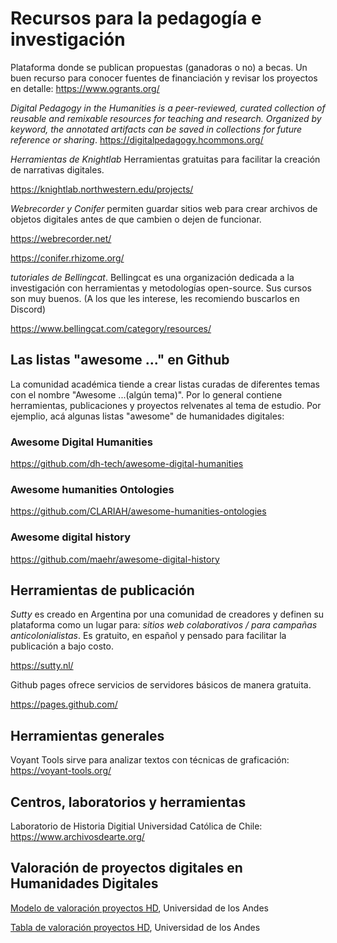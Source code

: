 # Recursos para la pedagogía e investigación

Plataforma donde se publican propuestas (ganadoras o no) a becas. Un buen recurso para conocer fuentes de financiación y revisar los proyectos en detalle: https://www.ogrants.org/

*Digital Pedagogy in the Humanities* _is a peer-reviewed, curated collection of reusable and remixable resources for teaching and research. Organized by keyword, the annotated artifacts can be saved in collections for future reference or sharing_. https://digitalpedagogy.hcommons.org/

*Herramientas de Knightlab*
Herramientas gratuitas para facilitar la creación de narrativas digitales.

https://knightlab.northwestern.edu/projects/

*Webrecorder y Conifer* permiten guardar sitios web para crear archivos de objetos digitales antes de que cambien o dejen de funcionar.

https://webrecorder.net/

https://conifer.rhizome.org/

*tutoriales de Bellingcat*. Bellingcat es una organización dedicada a la investigación con herramientas y metodologías open-source. Sus cursos son muy buenos. (A los que les interese, les recomiendo buscarlos en Discord)

https://www.bellingcat.com/category/resources/

## Las listas "awesome ..." en Github

La comunidad académica tiende a crear listas curadas de diferentes temas con el nombre "Awesome ...(algún tema)". Por lo general contiene herramientas, publicaciones y proyectos relvenates al tema de estudio. Por ejemplio, acá algunas listas "awesome" de humanidades digitales:

### Awesome Digital Humanities

https://github.com/dh-tech/awesome-digital-humanities

### Awesome humanities Ontologies

https://github.com/CLARIAH/awesome-humanities-ontologies

### Awesome digital history

https://github.com/maehr/awesome-digital-history


## Herramientas de publicación

*Sutty* es creado en Argentina por una comunidad de creadores y definen su plataforma como un lugar para: _sitios web colaborativos / para campañas anticolonialistas_. Es gratuito, en español y pensado para facilitar la publicación a bajo costo. 

https://sutty.nl/ 

Github pages ofrece servicios de servidores básicos de manera gratuita.

https://pages.github.com/

## Herramientas generales

Voyant Tools sirve para analizar textos con técnicas de graficación: https://voyant-tools.org/

## Centros, laboratorios y herramientas

Laboratorio de Historia Digitial Universidad Católica de Chile: https://www.archivosdearte.org/

## Valoración de proyectos digitales en Humanidades Digitales
[Modelo de valoración proyectos HD](https://drive.google.com/file/d/1kzBpG2qkcKYDB-Lp6cPP93i0ALicMRNX/view?usp=sharing), Universidad de los Andes

[Tabla de valoración proyectos HD](https://docs.google.com/spreadsheets/d/1Yhh9-FPCzsJIB1DSfjF_9EocUXUIvp4A85hMqqO5rDc/edit?usp=sharing), Universidad de los Andes
